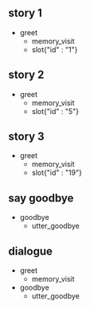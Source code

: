 
## story 1
* greet
  - memory_visit
  - slot{"id" : "1"}
  
## story 2
* greet
  - memory_visit
  - slot{"id" : "5"}
  
## story 3
* greet
  - memory_visit
  - slot{"id" : "19"}
  
## say goodbye
* goodbye
  - utter_goodbye
  
## dialogue 
* greet
  - memory_visit
* goodbye
  - utter_goodbye
